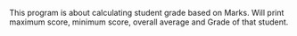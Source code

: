 This program is about calculating student grade based on Marks.
Will print maximum score, minimum score, overall average and Grade of that student.
